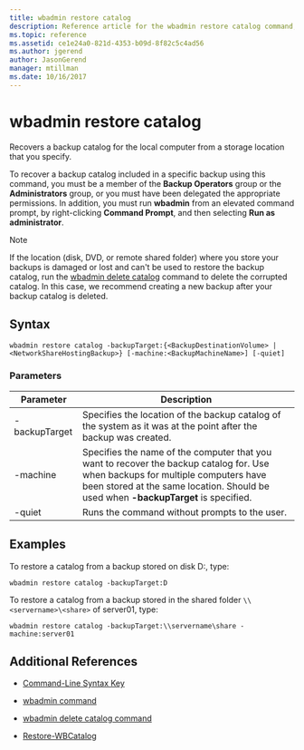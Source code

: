 ```yaml
---
title: wbadmin restore catalog
description: Reference article for the wbadmin restore catalog command, which recovers a backup catalog for the local computer from a storage location that you specify.
ms.topic: reference
ms.assetid: ce1e24a0-821d-4353-b09d-8f82c5c4ad56
ms.author: jgerend
author: JasonGerend
manager: mtillman
ms.date: 10/16/2017
---
```


# wbadmin restore catalog

Recovers a backup catalog for the local computer from a storage location that you specify.

To recover a backup catalog included in a specific backup using this command, you must be a member of the **Backup Operators** group or the **Administrators** group, or you must have been delegated the appropriate permissions. In addition, you must run **wbadmin** from an elevated command prompt, by right-clicking **Command Prompt**, and then selecting **Run as administrator**.

> [!NOTE]
> If the location (disk, DVD, or remote shared folder) where you store your backups is damaged or lost and can't be used to restore the backup catalog, run the [wbadmin delete catalog](wbadmin-delete-catalog.md) command to delete the corrupted catalog. In this case, we recommend creating a new backup after your backup catalog is deleted.

## Syntax

```
wbadmin restore catalog -backupTarget:{<BackupDestinationVolume> | <NetworkShareHostingBackup>} [-machine:<BackupMachineName>] [-quiet]
```

### Parameters

| Parameter | Description |
|--|--|
| -backupTarget | Specifies the location of the backup catalog of the system as it was at the point after the backup was created. |
| -machine | Specifies the name of the computer that you want to recover the backup catalog for. Use when backups for multiple computers have been stored at the same location. Should be used when **-backupTarget** is specified. |
| -quiet | Runs the command without prompts to the user. |

## Examples

To restore a catalog from a backup stored on disk D:, type:

```
wbadmin restore catalog -backupTarget:D
```

To restore a catalog from a backup stored in the shared folder `\\<servername>\<share>` of server01, type:

```
wbadmin restore catalog -backupTarget:\\servername\share -machine:server01
```

## Additional References

- [Command-Line Syntax Key](command-line-syntax-key.md)

- [wbadmin command](wbadmin.md)

- [wbadmin delete catalog command](wbadmin-delete-catalog.md)

- [Restore-WBCatalog](/powershell/module/windowsserverbackup/Restore-WBCatalog)
